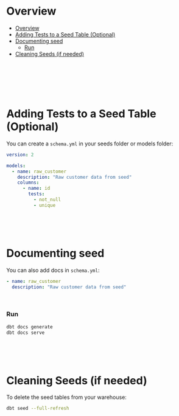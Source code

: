 # Overview

- [Overview](#overview)
- [Adding Tests to a Seed Table (Optional)](#adding-tests-to-a-seed-table-optional)
- [Documenting seed](#documenting-seed)
    - [Run](#run)
- [Cleaning Seeds (if needed)](#cleaning-seeds-if-needed)

&nbsp;

&nbsp;

&nbsp;

# Adding Tests to a Seed Table (Optional)

You can create a `schema.yml` in your seeds folder or models folder:

```yaml
version: 2

models:
  - name: raw_customer
    description: "Raw customer data from seed"
    columns:
      - name: id
        tests:
          - not_null
          - unique
```

&nbsp;

&nbsp;

# Documenting seed

You can also add docs in `schema.yml`:

```yaml
- name: raw_customer
  description: "Raw customer data from seed"
```

&nbsp;

### Run

```bash
dbt docs generate
dbt docs serve
```

&nbsp;

&nbsp;

# Cleaning Seeds (if needed)

To delete the seed tables from your warehouse:

```bash
dbt seed --full-refresh
```
